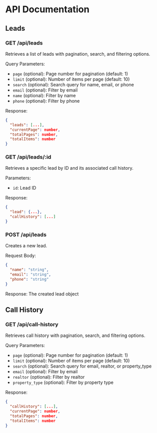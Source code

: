 # API Documentation

## Leads

### GET /api/leads
Retrieves a list of leads with pagination, search, and filtering options.

Query Parameters:
- `page` (optional): Page number for pagination (default: 1)
- `limit` (optional): Number of items per page (default: 10)
- `search` (optional): Search query for name, email, or phone
- `email` (optional): Filter by email
- `name` (optional): Filter by name
- `phone` (optional): Filter by phone

Response:
```json
{
  "leads": [...],
  "currentPage": number,
  "totalPages": number,
  "totalItems": number
}
```

### GET /api/leads/:id
Retrieves a specific lead by ID and its associated call history.

Parameters:
- `id`: Lead ID

Response:
```json
{
  "lead": {...},
  "callHistory": [...]
}
```

### POST /api/leads
Creates a new lead.

Request Body:
```json
{
  "name": "string",
  "email": "string",
  "phone": "string"
}
```

Response: The created lead object

## Call History

### GET /api/call-history
Retrieves call history with pagination, search, and filtering options.

Query Parameters:
- `page` (optional): Page number for pagination (default: 1)
- `limit` (optional): Number of items per page (default: 10)
- `search` (optional): Search query for email, realtor, or property_type
- `email` (optional): Filter by email
- `realtor` (optional): Filter by realtor
- `property_type` (optional): Filter by property type

Response:
```json
{
  "callHistory": [...],
  "currentPage": number,
  "totalPages": number,
  "totalItems": number
}
```
